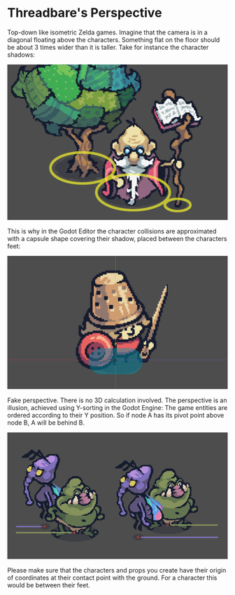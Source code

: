 # Threadbare's Perspective

Top-down like isometric Zelda games. Imagine that the camera is in a diagonal floating above the characters. Something flat on the floor should be about 3 times wider than it is taller. Take for instance the character shadows:

![](img/perspective-shadows.png)

This is why in the Godot Editor the character collisions are approximated with a capsule shape covering their shadow, placed between the characters feet:

![](img/perspective-capsule.png)

Fake perspective. There is no 3D calculation involved. The perspective is an illusion, achieved using Y-sorting in the Godot Engine: The game entities are ordered according to their Y position. So if node A has its pivot point above node B, A will be behind B.

![](img/perspective-ysort.png)

Please make sure that the characters and props you create have their origin of coordinates at their contact point with the ground. For a character this would be between their feet.
